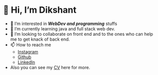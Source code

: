  # 👋 Hi, I’m Dikshant
- 👀 I’m interested in ***WebDev and programming*** stuffs
- 🌱 I’m currently learning java and full stack web dev.
- 💞️ I’m looking to collaborate on front end and to the ones who can help me to get knack of back end.
- 📫 How to reach me 
    - [Instagram](https://www.instagram.com/ikshwaku_/?hl=en)
    - [Github](https://github.com/adhikari-dikshant)
    - [LinkedIn](https://www.linkedin.com/in/dikshant-singh-adhikari-a1280420a)
 - Also you can see my [CV](https://adhikari-dikshant.github.io/CV/) here for more.
<!---
adhikari-dikshant/adhikari-dikshant is a ✨ special ✨ repository because its `README.md` (this file) appears on your GitHub profile.
You can click the Preview link to take a look at your changes.
--->
